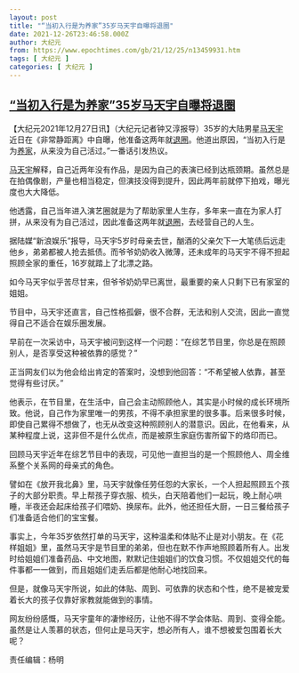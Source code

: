 ```yaml
---
layout: post
title: "“当初入行是为养家”35岁马天宇自曝将退圈"
date: 2021-12-26T23:46:58.000Z
author: 大纪元
from: https://www.epochtimes.com/gb/21/12/25/n13459931.htm
tags: [ 大纪元 ]
categories: [ 大纪元 ]
---
```

<!--1640562418000-->
[“当初入行是为养家”35岁马天宇自曝将退圈](https://www.epochtimes.com/gb/21/12/25/n13459931.htm)
------

<div>
<p>【大纪元2021年12月27日讯】（大纪元记者钟又淳报导）35岁的大陆男星<a href="https://www.epochtimes.com/gb/tag/%E9%A9%AC%E5%A4%A9%E5%AE%87.html">马天宇</a>近日在《非常静距离》中自曝，他准备这两年就<a href="https://www.epochtimes.com/gb/tag/%E9%80%80%E5%9C%88.html">退圈</a>。他道出原因，“当初入行是为<a href="https://www.epochtimes.com/gb/tag/%E5%85%BB%E5%AE%B6.html">养家</a>，从来没为自己活过。”一番话引发热议。</p><p><a href="https://www.epochtimes.com/gb/tag/%E9%A9%AC%E5%A4%A9%E5%AE%87.html">马天宇</a>解释，自己近两年没有作品，是因为自己的表演已经到达瓶颈期。虽然总是在拍偶像剧，产量也相当稳定，但演技没得到提升，因此两年前就停下拍戏，曝光度也大大降低。</p><p>他透露，自己当年进入演艺圈就是为了帮助家里人生存，多年来一直在为家人打拼，从来没有为自己活过，因此准备这两年就<a href="https://www.epochtimes.com/gb/tag/%E9%80%80%E5%9C%88.html">退圈</a>，去经营自己的人生。</p><p>据陆媒“新浪娱乐”报导，马天宇5岁时母亲去世，酗酒的父亲欠下一大笔债后远走他乡，弟弟都被人抢去抵债。而爷爷奶奶收入微薄，还未成年的马天宇不得不担起照顾全家的重任，16岁就踏上了北漂之路。</p><p>如今马天宇似乎苦尽甘来，但爷爷奶奶早已离世，最重要的亲人只剩下已有家室的姐姐。</p><p>节目中，马天宇还直言，自己性格孤僻，很不合群，无法和别人交流，因此一直觉得自己不适合在娱乐圈发展。</p><p>早前在一次采访中，马天宇被问到这样一个问题：“在综艺节目里，你总是在照顾别人，是否享受这种被依靠的感觉？”</p><p>正当网友们以为他会给出肯定的答案时，没想到他回答：“不希望被人依靠，甚至觉得有些讨厌。”</p><p>他表示，在节目里，在生活中，自己会主动照顾他人，其实是小时候的成长环境所致。他说，自己作为家里唯一的男孩，不得不承担家里的很多事。后来很多时候，即使自己累得不想做了，也无从改变这种照顾别人的潜意识。因此，在他看来，从某种程度上说，这非但不是什么优点，而是被原生家庭伤害所留下的烙印而已。</p><p>回顾马天宇近年在综艺节目中的表现，可见他一直担当的是一个照顾他人、周全维系整个关系网的母亲式的角色。</p><p>譬如在《放开我北鼻》里，马天宇就像任劳任怨的大家长，一个人担起照顾五个孩子的大部分职责。早上帮孩子穿衣服、梳头，白天陪着他们一起玩，晚上耐心哄睡，半夜还会起床给孩子们喂奶、换尿布。此外，他还担任大厨，一日三餐给孩子们准备适合他们的宝宝餐。</p><p>事实上，今年35岁依然打单的马天宇，这种温柔和体贴不止是对小朋友。在《花样姐姐》里，虽然马天宇是节目里的弟弟，但也在默不作声地照顾着所有人。出发时给姐姐们准备药品、中文地图，默默记住姐姐们的饮食习惯。不仅姐姐交代的每件事都一一做到，而且姐姐们走丢后都是他耐心地找回来。</p><p>但是，就像马天宇所说，如此的体贴、周到、可依靠的状态和个性，绝不是被宠爱着长大的孩子仅靠好家教就能做到的事情。</p><p>网友纷纷感慨，马天宇童年的凄惨经历，让他不得不学会体贴、周到、变得全能。虽然是让人羡慕的状态，但何止是马天宇，想必所有人，谁不想被爱包围着长大呢？</p><p>责任编辑：杨明</p>
</div>
